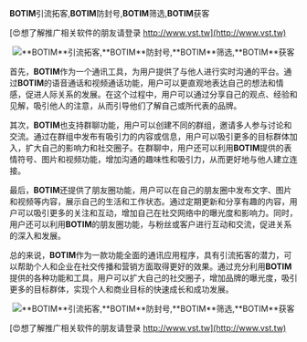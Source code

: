 **BOTIM**引流拓客,**BOTIM**防封号,**BOTIM**筛选,**BOTIM**获客

[😍想了解推广相关软件的朋友请登录 http://www.vst.tw](http://www.vst.tw)

 <center><img src="https://vst.tw/MP4/tuiguang/png/7.png" alt="**BOTIM**引流拓客,**BOTIM**防封号,**BOTIM**筛选,**BOTIM**获客"></center>

首先，**BOTIM**作为一个通讯工具，为用户提供了与他人进行实时沟通的平台。通过**BOTIM**的语音通话和视频通话功能，用户可以更直观地表达自己的想法和情感，促进人际关系的发展。在这个过程中，用户可以通过分享自己的观点、经验和见解，吸引他人的注意，从而引导他们了解自己或所代表的品牌。

其次，**BOTIM**也支持群聊功能，用户可以创建不同的群组，邀请多人参与讨论和交流。通过在群组中发布有吸引力的内容或信息，用户可以吸引更多的目标群体加入，扩大自己的影响力和社交圈子。在群聊中，用户还可以利用**BOTIM**提供的表情符号、图片和视频功能，增加沟通的趣味性和吸引力，从而更好地与他人建立连接。

最后，**BOTIM**还提供了朋友圈功能，用户可以在自己的朋友圈中发布文字、图片和视频等内容，展示自己的生活和工作状态。通过定期更新和分享有趣的内容，用户可以吸引更多的关注和互动，增加自己在社交网络中的曝光度和影响力。同时，用户还可以利用**BOTIM**的朋友圈功能，与粉丝或客户进行互动和交流，促进关系的深入和发展。

总的来说，**BOTIM**作为一款功能全面的通讯应用程序，具有引流拓客的潜力，可以帮助个人和企业在社交传播和营销方面取得更好的效果。通过充分利用**BOTIM**提供的各种功能和工具，用户可以扩大自己的社交圈子，增加品牌的曝光度，吸引更多的目标群体，实现个人和商业目标的快速成长和成功发展。

 <center><img src="https://vst.tw/MP4/tuiguang/png/2.png" alt="**BOTIM**引流拓客,**BOTIM**防封号,**BOTIM**筛选,**BOTIM**获客"></center>

[😍想了解推广相关软件的朋友请登录 http://www.vst.tw](http://www.vst.tw)



